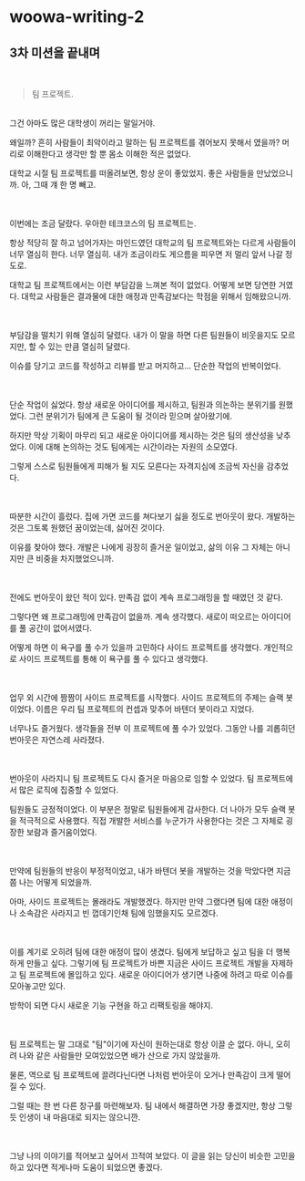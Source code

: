 # woowa-writing-2

## 3차 미션을 끝내며
<br>

> 팀 프로젝트.

<br>
그건 아마도 많은 대학생이 꺼리는 말일거야.

왜일까? 흔히 사람들이 최악이라고 말하는 팀 프로젝트를 겪어보지 못해서 였을까? 머리로 이해한다고 생각만 할 뿐 몸소 이해한 적은 없었다.

대학교 시절 팀 프로젝트를 떠올려보면, 항상 운이 좋았었지. 좋은 사람들을 만났었으니까. 아, 그때 걔 한 명 빼고.
<br><br><br>

이번에는 조금 달랐다. 우아한 테크코스의 팀 프로젝트는.

항상 적당히 잘 하고 넘어가자는 마인드였던 대학교의 팀 프로젝트와는 다르게 사람들이 너무 열심히 한다. 너무 열심히. 내가 조금이라도 게으름을 피우면 저 멀리 앞서 나갈 정도로.

대학교 팀 프로젝트에서는 이런 부담감을 느껴본 적이 없었다. 어떻게 보면 당연한 거였다. 대학교 사람들은 결과물에 대한 애정과 만족감보다는 학점을 위해서 임해왔으니까.
<br><br><br>

부담감을 떨치기 위해 열심히 달렸다. 내가 이 말을 하면 다른 팀원들이 비웃을지도 모르지만, 할 수 있는 만큼 열심히 달렸다. 

이슈를 당기고 코드를 작성하고 리뷰를 받고 머지하고… 단순한 작업의 반복이었다.
<br><br><br>

단순 작업이 싫었다. 항상 새로운 아이디어를 제시하고, 팀원과 의논하는 분위기를 원했었다. 그런 분위기가 팀에게 큰 도움이 될 것이라 믿으며 살아왔기에.

하지만 막상 기획이 마무리 되고 새로운 아이디어를 제시하는 것은 팀의 생산성을 낮추었다. 이에 대해 논의하는 것도 팀에게는 시간이라는 자원의 소모였다.

그렇게 스스로 팀원들에게 피해가 될 지도 모른다는 자격지심에 조금씩 자신을 감추었다.
<br><br><br>

따분한 시간이 흘렀다. 집에 가면 코드를 쳐다보기 싫을 정도로 번아웃이 왔다. 개발하는 것은 그토록 원했던 꿈이었는데, 싫어진 것이다.

이유를 찾아야 했다. 개발은 나에게 굉장히 즐거운 일이었고, 삶의 이유 그 자체는 아니지만 큰 비중을 차지했었으니까.
<br><br><br>

전에도 번아웃이 왔던 적이 있다. 만족감 없이 계속 프로그래밍을 할 때였던 것 같다.

그렇다면 왜 프로그래밍에 만족감이 없을까. 계속 생각했다. 새로이 떠오르는 아이디어를 풀 공간이 없어서였다.
  
어떻게 하면 이 욕구를 풀 수가 있을까 고민하다 사이드 프로젝트를 생각했다. 개인적으로 사이드 프로젝트를 통해 이 욕구를 풀 수 있다고 생각했다.
<br><br><br>

업무 외 시간에 짬짬이 사이드 프로젝트를 시작했다. 사이드 프로젝트의 주제는 슬랙 봇이었다. 이름은 우리 팀 프로젝트의 컨셉과 맞추어 바텐더 봇이라고 지었다.

너무나도 즐거웠다. 생각들을 전부 이 프로젝트에 풀 수가 있었다. 그동안 나를 괴롭히던 번아웃은 자연스레 사라졌다.
<br><br><br>

번아웃이 사라지니 팀 프로젝트도 다시 즐거운 마음으로 임할 수 있었다. 팀 프로젝트에서 많은 로직에 집중할 수 있었다.

팀원들도 긍정적이었다. 이 부분은 정말로 팀원들에게 감사한다. 더 나아가 모두 슬랙 봇을 적극적으로 사용했다. 직접 개발한 서비스를 누군가가 사용한다는 것은 그 자체로 굉장한 보람과 즐거움이었다.
<br><br><br>

만약에 팀원들의 반응이 부정적이었고, 내가 바텐더 봇을 개발하는 것을 막았다면 지금쯤 나는 어떻게 되었을까.

아마, 사이드 프로젝트는 몰래라도 개발했겠다. 하지만 만약 그랬다면 팀에 대한 애정이나 소속감은 사라지고 빈 껍데기인채 팀에 임했을지도 모르겠다.
<br><br><br>

이를 계기로 오히려 팀에 대한 애정이 많이 생겼다. 팀에게 보답하고 싶고 팀을 더 행복하게 만들고 싶다. 그렇기에 팀 프로젝트가 바쁜 지금은 사이드 프로젝트 개발을 자제하고 팀 프로젝트에 몰입하고 있다. 새로운 아이디어가 생기면 나중에 하려고 따로 이슈를 모아놓고만 있다.

방학이 되면 다시 새로운 기능 구현을 하고 리팩토링을 해야지.
<br><br><br>

팀 프로젝트는 말 그대로 "팀"이기에 자신이 원하는대로 항상 이끌 순 없다. 아니, 오히려 나와 같은 사람들만 모여있었으면 배가 산으로 가지 않았을까.

물론, 역으로 팀 프로젝트에 끌려다닌다면 나처럼 번아웃이 오거나 만족감이 크게 떨어질 수 있다.

그럴 때는 한 번 다른 창구를 마련해보자. 팀 내에서 해결하면 가장 좋겠지만, 항상 그렇듯 인생이 내 마음대로 되지는 않으니깐.
<br><br><br>

그냥 나의 이야기를 적어보고 싶어서 끄적여 보았다. 이 글을 읽는 당신이 비슷한 고민을 하고 있다면 적게나마 도움이 되었으면 좋겠다.

